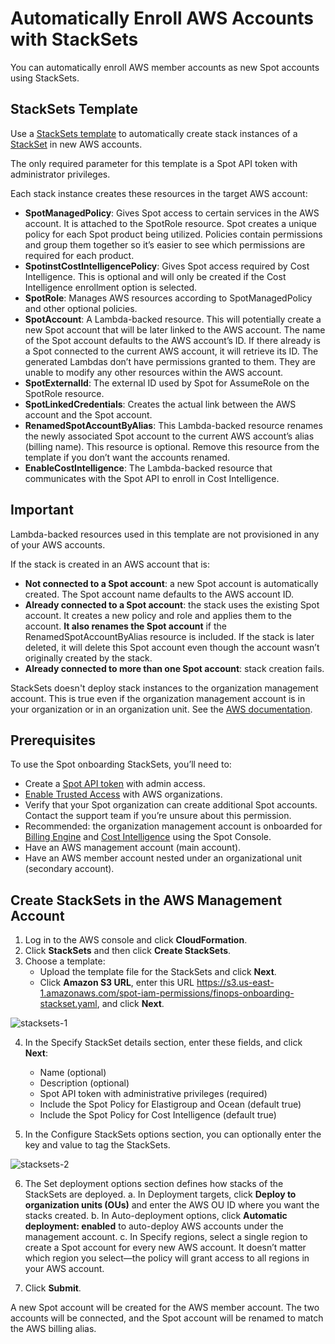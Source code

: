 # Automatically Enroll AWS Accounts with StackSets 

You can automatically enroll AWS member accounts as new Spot accounts using StackSets. 

## StackSets Template 

Use a [StackSets template](https://s3.us-east-1.amazonaws.com/spot-iam-permissions/finops-onboarding-stackset.yaml) to automatically create stack instances of a [StackSet](https://docs.aws.amazon.com/AWSCloudFormation/latest/UserGuide/what-is-cfnstacksets.html) in new AWS accounts. 

The only required parameter for this template is a Spot API token with administrator privileges. 

Each stack instance creates these resources in the target AWS account: 

* **SpotManagedPolicy**: Gives Spot access to certain services in the AWS account. It is attached to the SpotRole resource. Spot creates a unique policy for each Spot product being utilized. Policies contain permissions and group them together so it’s easier to see which permissions are required for each product. 
* **SpotinstCostIntelligencePolicy**: Gives Spot access required by Cost Intelligence. This is optional and will only be created if the Cost Intelligence enrollment option is selected. 
* **SpotRole**: Manages AWS resources according to SpotManagedPolicy and other optional policies. 
* **SpotAccount**: A Lambda-backed resource. This will potentially create a new Spot account that will be later linked to the AWS account. The name of the Spot account defaults to the AWS account’s ID. If there already is a Spot connected to the current AWS account, it will retrieve its ID. 
The generated Lambdas don’t have permissions granted to them. They are unable to modify any other resources within the AWS account. 
* **SpotExternalId**: The external ID used by Spot for AssumeRole on the SpotRole resource. 
* **SpotLinkedCredentials**: Creates the actual link between the AWS account and the Spot account. 
* **RenamedSpotAccountByAlias**: This Lambda-backed resource renames the newly associated Spot account to the current AWS account’s alias (billing name). This resource is optional. Remove this resource from the template if you don’t want the accounts renamed. 
* **EnableCostIntelligence**: The Lambda-backed resource that communicates with the Spot API to enroll in Cost Intelligence. 

## Important 

Lambda-backed resources used in this template are not provisioned in any of your AWS accounts. 

If the stack is created in an AWS account that is: 

* **Not connected to a Spot account**: a new Spot account is automatically created. The Spot account name defaults to the AWS account ID. 
* **Already connected to a Spot account**: the stack uses the existing Spot account. It creates a new policy and role and applies them to the account. **It also renames the Spot account** if the RenamedSpotAccountByAlias resource is included. If the stack is later deleted, it will delete this Spot account even though the account wasn’t originally created by the stack. 
* **Already connected to more than one Spot account**: stack creation fails. 

StackSets doesn't deploy stack instances to the organization management account. This is true even if the organization management account is in your organization or in an organization unit. See the [AWS documentation](https://docs.aws.amazon.com/AWSCloudFormation/latest/APIReference/API_DeploymentTargets.html). 

## Prerequisites 

To use the Spot onboarding StackSets, you’ll need to: 

* Create a [Spot API token](administration/api/create-api-token) with admin access. 
* [Enable Trusted Access](https://docs.aws.amazon.com/AWSCloudFormation/latest/UserGuide/stacksets-orgs-activate-trusted-access.html) with AWS organizations. 
* Verify that your Spot organization can create additional Spot accounts. Contact the support team if you’re unsure about this permission. 
* Recommended: the organization management account is onboarded for [Billing Engine](billing-engine/get-started/connect-aws) and [Cost Intelligence](cost-intelligence/get-started/connect-aws) using the Spot Console. 
* Have an AWS management account (main account). 
* Have an AWS member account nested under an organizational unit (secondary account). 

## Create StackSets in the AWS Management Account 

1. Log in to the AWS console and click **CloudFormation**. 
2. Click **StackSets** and then click **Create StackSets**. 
3. Choose a template: 
    * Upload the template file for the StackSets and click **Next**. 
    * Click **Amazon S3 URL**, enter this URL https://s3.us-east-1.amazonaws.com/spot-iam-permissions/finops-onboarding-stackset.yaml, and click **Next**.

![stacksets-1](https://github.com/spotinst/help/assets/106514736/ca14fbad-eb28-48b4-b58b-51344092fce1)

4. In the Specify StackSet details section, enter these fields, and click **Next**: 
    * Name (optional) 
    * Description (optional) 
    * Spot API token with administrative privileges (required) 
    * Include the Spot Policy for Elastigroup and Ocean (default true)
    * Include the Spot Policy for Cost Intelligence (default true)
    
5. In the Configure StackSets options section, you can optionally enter the key and value to tag the StackSets. 

![stacksets-2](https://github.com/spotinst/help/assets/106514736/ce471c00-488c-4b49-a728-c4c1c1c71cc2)
 
6. The Set deployment options section defines how stacks of the StackSets are deployed. 
            a. In Deployment targets, click **Deploy to organization units (OUs)** and enter the AWS OU ID where you want the stacks created.
            b. In Auto-deployment options, click **Automatic deployment: enabled** to auto-deploy AWS accounts under the management account. 
            c. In Specify regions, select a single region to create a Spot account for every new AWS account. It doesn’t matter which region you select—the policy will grant access to all regions in your AWS account. 

8. Click **Submit**. 

A new Spot account will be created for the AWS member account. The two accounts will be connected, and the Spot account will be renamed to match the AWS billing alias. 
